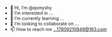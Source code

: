 - 👋 Hi, I’m @qsmyshy
- 👀 I’m interested in ...
- 🌱 I’m currently learning ...
- 💞️ I’m looking to collaborate on ...
- 📫 How to reach me ...17809210949@163.com

<!---
qsmyshy/qsmyshy is a ✨ special ✨ repository because its `README.md` (this file) appears on your GitHub profile.
You can click the Preview link to take a look at your changes.
--->
